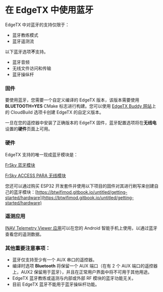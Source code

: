 # 在 EdgeTX 中使用蓝牙

EdgeTX 中对蓝牙的支持仅限于：

* 蓝牙教练模式
* 蓝牙遥测流

以下蓝牙选项**不**支持。

* 蓝牙音频
* 无线文件访问和传输
* 蓝牙操纵杆

### 固件

要使用蓝牙，您需要一个自定义编译的 EdgeTX 版本，该版本需要使用 **BLUETOOTH=YES** CMake 标志进行构建。您可以使用 [EdgeTX Buddy 网站](https://buddy.edgetx.org/)上的 CloudBuild 选项卡创建 EdgeTX 的自定义版本。

一旦在您的遥控器中安装了正确版本的 EdgeTX 固件，蓝牙配置选项将在**无线电**设置的**硬件**页面上可用。

### 硬件

EdgeTX 支持的唯一现成蓝牙模块是：

[FrSky 蓝牙模块](https://de.aliexpress.com/item/4001192317700.html?gatewayAdapt=glo2deu)

[FrSky ACCESS PARA 无线模块](https://www.horusrc.com/en/frsky-horus-x10-para-wireless-module.html)

您还可以通过购买 ESP32 开发套件并使用以下项目的固件对其进行刷写来创建自己的蓝牙模块：[https://btwifimod.gitbook.io/untitled/getting-started/hardware](https://btwifimod.gitbook.io/untitled/getting-started/hardware)

### 遥测应用

[INAV Telemetry Viewer 应用](https://play.google.com/store/apps/details?id=crazydude.com.telemetry)可以在您的 Android 智能手机上使用，以通过蓝牙查看您的遥测数据。

### 其他重要注意事项：

* 蓝牙仅支持至少有一个 AUX 串口的遥控器。
* 编译时选项 **Bluetooth** 将保留一个 AUX 端口（在有 2 个 AUX 端口的遥控器上，AUX2 保留用于蓝牙），并且在正常用户界面中将不可用于其他用途。
* EdgeTX 蓝牙教练或遥测与内部或外部 RF 模块的蓝牙功能无关。
* 目前 EdgeTX 蓝牙不能用于蓝牙操纵杆功能。